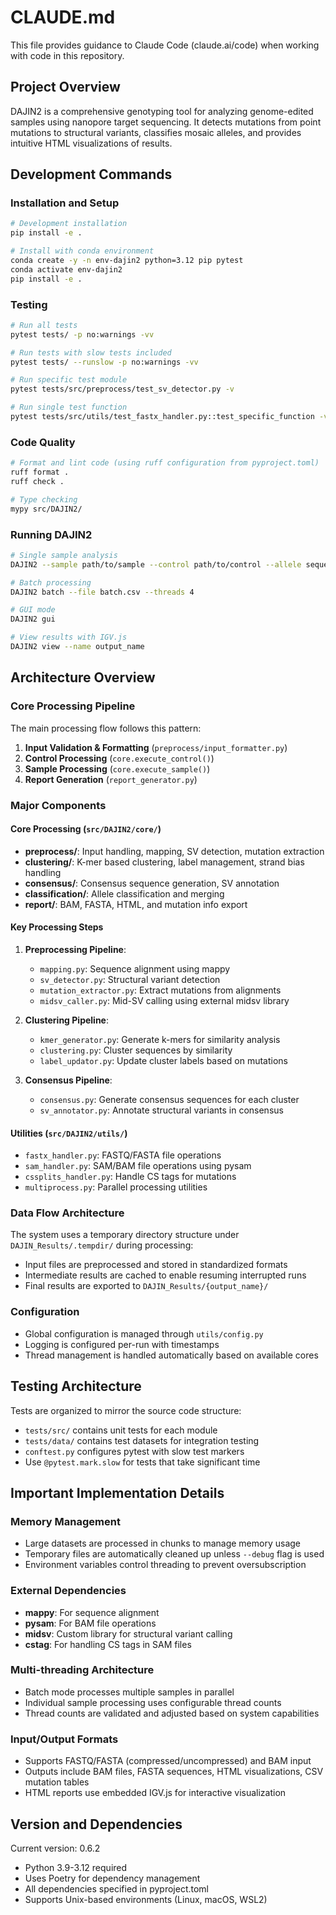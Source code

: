 # CLAUDE.md

This file provides guidance to Claude Code (claude.ai/code) when working with code in this repository.

## Project Overview

DAJIN2 is a comprehensive genotyping tool for analyzing genome-edited samples using nanopore target sequencing. It detects mutations from point mutations to structural variants, classifies mosaic alleles, and provides intuitive HTML visualizations of results.

## Development Commands

### Installation and Setup
```bash
# Development installation
pip install -e .

# Install with conda environment
conda create -y -n env-dajin2 python=3.12 pip pytest
conda activate env-dajin2
pip install -e .
```

### Testing
```bash
# Run all tests
pytest tests/ -p no:warnings -vv

# Run tests with slow tests included
pytest tests/ --runslow -p no:warnings -vv

# Run specific test module
pytest tests/src/preprocess/test_sv_detector.py -v

# Run single test function
pytest tests/src/utils/test_fastx_handler.py::test_specific_function -v
```

### Code Quality
```bash
# Format and lint code (using ruff configuration from pyproject.toml)
ruff format .
ruff check .

# Type checking
mypy src/DAJIN2/
```

### Running DAJIN2
```bash
# Single sample analysis
DAJIN2 --sample path/to/sample --control path/to/control --allele sequences.fa --name output_name

# Batch processing
DAJIN2 batch --file batch.csv --threads 4

# GUI mode
DAJIN2 gui

# View results with IGV.js
DAJIN2 view --name output_name
```

## Architecture Overview

### Core Processing Pipeline
The main processing flow follows this pattern:
1. **Input Validation & Formatting** (`preprocess/input_formatter.py`)
2. **Control Processing** (`core.execute_control()`)
3. **Sample Processing** (`core.execute_sample()`)
4. **Report Generation** (`report_generator.py`)

### Major Components

#### Core Processing (`src/DAJIN2/core/`)
- **preprocess/**: Input handling, mapping, SV detection, mutation extraction
- **clustering/**: K-mer based clustering, label management, strand bias handling
- **consensus/**: Consensus sequence generation, SV annotation
- **classification/**: Allele classification and merging
- **report/**: BAM, FASTA, HTML, and mutation info export

#### Key Processing Steps
1. **Preprocessing Pipeline**:
   - `mapping.py`: Sequence alignment using mappy
   - `sv_detector.py`: Structural variant detection
   - `mutation_extractor.py`: Extract mutations from alignments
   - `midsv_caller.py`: Mid-SV calling using external midsv library

2. **Clustering Pipeline**:
   - `kmer_generator.py`: Generate k-mers for similarity analysis
   - `clustering.py`: Cluster sequences by similarity
   - `label_updator.py`: Update cluster labels based on mutations

3. **Consensus Pipeline**:
   - `consensus.py`: Generate consensus sequences for each cluster
   - `sv_annotator.py`: Annotate structural variants in consensus

#### Utilities (`src/DAJIN2/utils/`)
- `fastx_handler.py`: FASTQ/FASTA file operations
- `sam_handler.py`: SAM/BAM file operations using pysam
- `cssplits_handler.py`: Handle CS tags for mutations
- `multiprocess.py`: Parallel processing utilities

### Data Flow Architecture
The system uses a temporary directory structure under `DAJIN_Results/.tempdir/` during processing:
- Input files are preprocessed and stored in standardized formats
- Intermediate results are cached to enable resuming interrupted runs
- Final results are exported to `DAJIN_Results/{output_name}/`

### Configuration
- Global configuration is managed through `utils/config.py`
- Logging is configured per-run with timestamps
- Thread management is handled automatically based on available cores

## Testing Architecture

Tests are organized to mirror the source code structure:
- `tests/src/` contains unit tests for each module
- `tests/data/` contains test datasets for integration testing
- `conftest.py` configures pytest with slow test markers
- Use `@pytest.mark.slow` for tests that take significant time

## Important Implementation Details

### Memory Management
- Large datasets are processed in chunks to manage memory usage
- Temporary files are automatically cleaned up unless `--debug` flag is used
- Environment variables control threading to prevent oversubscription

### External Dependencies
- **mappy**: For sequence alignment
- **pysam**: For BAM file operations
- **midsv**: Custom library for structural variant calling
- **cstag**: For handling CS tags in SAM files

### Multi-threading Architecture
- Batch mode processes multiple samples in parallel
- Individual sample processing uses configurable thread counts
- Thread counts are validated and adjusted based on system capabilities

### Input/Output Formats
- Supports FASTQ/FASTA (compressed/uncompressed) and BAM input
- Outputs include BAM files, FASTA sequences, HTML visualizations, CSV mutation tables
- HTML reports use embedded IGV.js for interactive visualization

## Version and Dependencies

Current version: 0.6.2
- Python 3.9-3.12 required
- Uses Poetry for dependency management
- All dependencies specified in pyproject.toml
- Supports Unix-based environments (Linux, macOS, WSL2)

